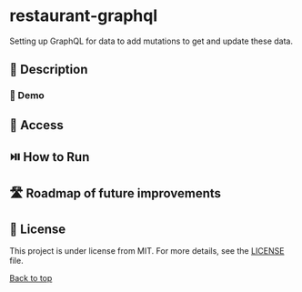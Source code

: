 # restaurant-graphql
Setting up GraphQL for data to add mutations to get and update these data.

## :blue_book: Description

### :movie_camera: Demo

## :open_file_folder: Access

## :play_or_pause_button: How to Run

## :motorway: Roadmap of future improvements

## :memo: License

This project is under license from MIT. For more details, see the [LICENSE](LICENSE.md) file.

<a href="#top">Back to top</a>
